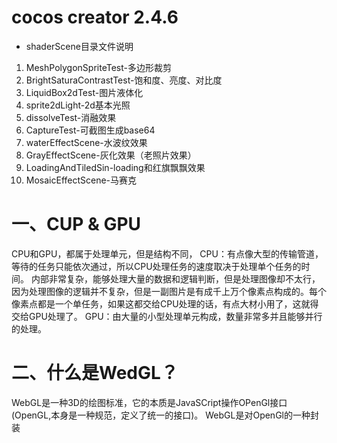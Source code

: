 # cocos creator 2.4.6
  - shaderScene目录文件说明
  1. MeshPolygonSpriteTest-多边形裁剪
  2. BrightSaturaContrastTest-饱和度、亮度、对比度
  3. LiquidBox2dTest-图片液体化
  4. sprite2dLight-2d基本光照
  5. dissolveTest-消融效果
  6. CaptureTest-可截图生成base64
  7. waterEffectScene-水波纹效果
  8. GrayEffectScene-灰化效果（老照片效果）
  9. LoadingAndTiledSin-loading和红旗飘飘效果
  10. MosaicEffectScene-马赛克

# 一、CUP & GPU
CPU和GPU，都属于处理单元，但是结构不同，
CPU：有点像大型的传输管道，等待的任务只能依次通过，所以CPU处理任务的速度取决于处理单个任务的时间。 内部非常复杂，能够处理大量的数据和逻辑判断，但是处理图像却不太行，因为处理图像的逻辑并不复杂，但是一副图片是有成千上万个像素点构成的。每个像素点都是一个单任务，如果这都交给CPU处理的话，有点大材小用了，这就得交给GPU处理了。
GPU：由大量的小型处理单元构成，数量非常多并且能够并行的处理。
# 二、什么是WedGL？
 WebGL是一种3D的绘图标准，它的本质是JavaSCript操作OPenGl接口(OpenGL,本身是一种规范，定义了统一的接口)。
 WebGL是对OpenGl的一种封装